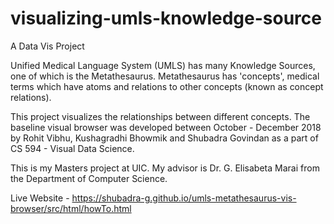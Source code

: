 # visualizing-umls-knowledge-source
A Data Vis Project

Unified Medical Language System (UMLS) has many Knowledge Sources, one of which is the Metathesaurus. 
Metathesaurus has 'concepts', medical terms which have atoms and relations to other concepts (known as concept relations). 

This project visualizes the relationships between different concepts. The baseline visual browser was developed between October - December 2018 by Rohit Vibhu, Kushagradhi Bhowmik and Shubadra Govindan as a part of CS 594 - Visual Data Science. 

This is my Masters project at UIC. My advisor is Dr. G. Elisabeta Marai from the Department of Computer Science. 

Live Website - https://shubadra-g.github.io/umls-metathesaurus-vis-browser/src/html/howTo.html 


